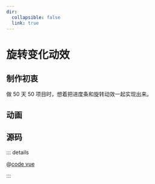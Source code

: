 ```yaml
---
dir:
  collapsible: false
  link: true
---
```


<script setup>
import TransformRotate from "@docs/css/css-challenges/002-transform-rotate/transform-rotate.vue";
</script>

# 旋转变化动效

## 制作初衷

做 50 天 50 项目时，想着把进度条和旋转动效一起实现出来。

## 动画

<TransformRotate />

## 源码

::: details

@[code vue](./transform-rotate.vue)

:::
